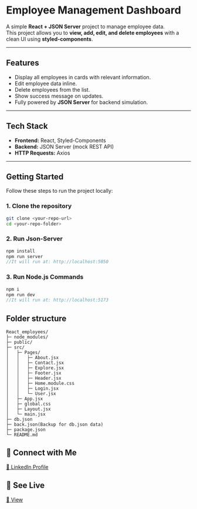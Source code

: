 # Employee Management Dashboard

A simple **React + JSON Server** project to manage employee data.  
This project allows you to **view, add, edit, and delete employees** with a clean UI using **styled-components**.

---

## Features

- Display all employees in cards with relevant information.
- Edit employee data inline.
- Delete employees from the list.
- Show success message on updates.
- Fully powered by **JSON Server** for backend simulation.

---

## Tech Stack

- **Frontend:** React, Styled-Components
- **Backend:** JSON Server (mock REST API)
- **HTTP Requests:** Axios

---

## Getting Started

Follow these steps to run the project locally:

### 1. Clone the repository

```bash
git clone <your-repo-url>
cd <your-repo-folder>
```

### 2. Run Json-Server

```js
npm install
npm run server
//It will run at: http://localhost:5050
```

### 3. Run Node.js Commands

```js
npm i
npm run dev
//It will run at: http://localhost:5173
```

## Folder structure

```
React_employees/
├─ node_modules/
├─ public/
├─ src/
│   ├─ Pages/
│   │   ├─ About.jsx
│   │   ├─ Contact.jsx
│   │   ├─ Explore.jsx
│   │   ├─ Footer.jsx
│   │   ├─ Header.jsx
│   │   ├─ Home.module.css
│   │   ├─ Login.jsx
│   │   └─ User.jsx
│   ├─ App.jsx
│   ├─ global.css
│   ├─ Layout.jsx
│   └─ main.jsx
├─ db.json
├─ back.json(Backup for db.json data)
├─ package.json
└─ README.md
```

## 🔗 Connect with Me

[💼 LinkedIn Profile](https://www.linkedin.com/in/basudev-pokharel/)

## 🏃 See Live

[💼 View](https://www.linkedin.com/in/basudev-pokharel/)
